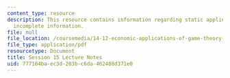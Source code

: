 ```yaml
---
content_type: resource
description: This resource contains information regarding static applications with
  incomplete information.
file: null
file_location: /coursemedia/14-12-economic-applications-of-game-theory-fall-2012/777164baec3d203bc6da462488d371e0_MIT14_12F12_chapter15.pdf
file_type: application/pdf
resourcetype: Document
title: Session 15 Lecture Notes
uid: 777164ba-ec3d-203b-c6da-462488d371e0
---
```

